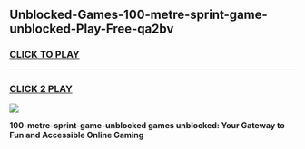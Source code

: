 
## Unblocked-Games-100-metre-sprint-game-unblocked-Play-Free-qa2bv
<h3>
<a href="https://premium76.site?title=100-metre-sprint-game-unblocked&ref=18A">CLICK TO PLAY</a></h3>
<hr>

<h3>
<a href="https://premium76.site?title=100-metre-sprint-game-unblocked&ref=18A">CLICK 2 PLAY</a>
  
</h3>

<a href="https://premium76.site?title=100-metre-sprint-game-unblocked&ref=18A"><img src="https://clearcache.store/games.png"></a>


**100-metre-sprint-game-unblocked games unblocked: Your Gateway to Fun and Accessible Online Gaming**
